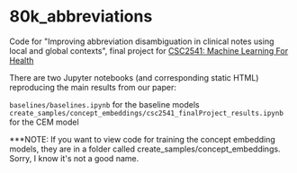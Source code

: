 # 80k_abbreviations
Code for "Improving abbreviation disambiguation in clinical notes using local and global contexts", final project for [CSC2541: Machine Learning For Health](https://cs2541-ml4h2019.github.io/index.html)

There are two Jupyter notebooks (and corresponding static HTML) reproducing the main results from our paper: 

`baselines/baselines.ipynb` for the baseline models
`create_samples/concept_embeddings/csc2541_finalProject_results.ipynb` for the CEM model 


***NOTE:
If you want to view code for training the concept embedding models, they are in a folder called create_samples/concept_embeddings. Sorry, I know it's not a good name. 
